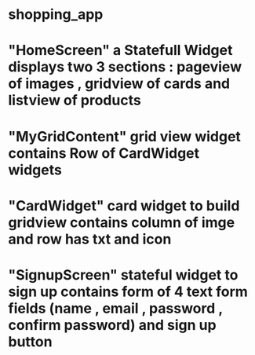 


# shopping_app

# "HomeScreen"   a Statefull Widget displays two 3 sections : pageview of images , gridview of cards and listview of products

# "MyGridContent"  grid view widget contains Row of CardWidget widgets

# "CardWidget"  card widget to build gridview contains column of imge and row has txt and icon

# "SignupScreen" stateful widget to sign up contains form of 4 text form fields (name , email , password , confirm password) and sign up button
